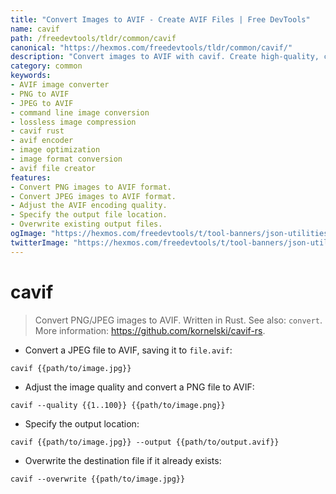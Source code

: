 ```yaml
---
title: "Convert Images to AVIF - Create AVIF Files | Free DevTools"
name: cavif
path: /freedevtools/tldr/common/cavif
canonical: "https://hexmos.com/freedevtools/tldr/common/cavif/"
description: "Convert images to AVIF with cavif. Create high-quality, compressed AVIF files from PNG and JPEG images using this command-line tool. Free online tool, no registration required."
category: common
keywords:
- AVIF image converter
- PNG to AVIF
- JPEG to AVIF
- command line image conversion
- lossless image compression
- cavif rust
- avif encoder
- image optimization
- image format conversion
- avif file creator
features:
- Convert PNG images to AVIF format.
- Convert JPEG images to AVIF format.
- Adjust the AVIF encoding quality.
- Specify the output file location.
- Overwrite existing output files.
ogImage: "https://hexmos.com/freedevtools/t/tool-banners/json-utilities-banner.png"
twitterImage: "https://hexmos.com/freedevtools/t/tool-banners/json-utilities-banner.png"
---
```


# cavif

> Convert PNG/JPEG images to AVIF. Written in Rust.
> See also: `convert`.
> More information: <https://github.com/kornelski/cavif-rs>.

- Convert a JPEG file to AVIF, saving it to `file.avif`:

`cavif {{path/to/image.jpg}}`

- Adjust the image quality and convert a PNG file to AVIF:

`cavif --quality {{1..100}} {{path/to/image.png}}`

- Specify the output location:

`cavif {{path/to/image.jpg}} --output {{path/to/output.avif}}`

- Overwrite the destination file if it already exists:

`cavif --overwrite {{path/to/image.jpg}}`
